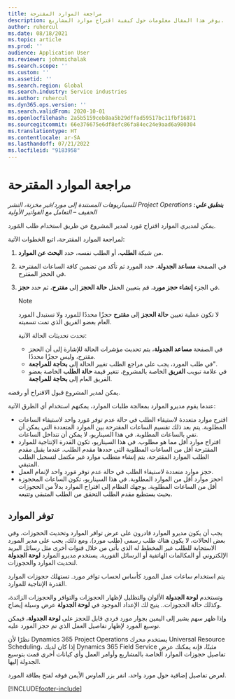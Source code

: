 ```yaml
---
title: مراجعة الموارد المقترحة
description: يوفر هذا المقال معلومات حول كيفية اقتراح موارد المشاريع.
author: ruhercul
ms.date: 08/18/2021
ms.topic: article
ms.prod: ''
audience: Application User
ms.reviewer: johnmichalak
ms.search.scope: ''
ms.custom: ''
ms.assetid: ''
ms.search.region: Global
ms.search.industry: Service industries
ms.author: ruhercul
ms.dyn365.ops.version: ''
ms.search.validFrom: 2020-10-01
ms.openlocfilehash: 2a5b5159ceb8aa5b29dffad59517bc11fbf16871
ms.sourcegitcommit: 66e376675e6df8efc86fa84ec24e9aad6a980304
ms.translationtype: HT
ms.contentlocale: ar-SA
ms.lasthandoff: 07/21/2022
ms.locfileid: "9183958"
---
```

# <a name="review-proposed-resources"></a>مراجعة الموارد المقترحة

_**ينطبق علي:** ‏‫Project Operations للسيناريوهات المستندة إلى مورد/غير مخزنة‬، ‏‫النشر الخفيف – التعامل مع الفواتير الأولية‬_

يمكن لمديري الموارد اقتراح مَورد لمدير المشروع عن طريق استخدام طلب المَورد.

لمراجعة الموارد المقترحة، اتبع الخطوات الآتية:

1. من شبكة **الطلب**، أو الطلب نفسه، حدد **البحث عن الموارد**.
2. في الصفحة **مساعد الجدولة**، حدد المورد ثم تأكد من تضمين كافة الساعات المقترحة في الحجز المقترح.
3. في الجزء **إنشاء حجز مورد**، قم بتعيين الحقل **حالة الحجز** إلى **مقترح**، ثم حدد **حجز**.

    > [!NOTE]
    > لا تكون عملية تعيين **حالة الحجز** إلى **مقترح** حجزًا محددًا للمورد ولا تستبدل المورد العام بعضو الفريق الذي تمت تسميته.

    تحدث تحديثات الحالة الآتية:

    - في الصفحة **مساعد الجدولة**، يتم تحديث مؤشرات الحالة للإشارة إلى أن الحجز مقترح، وليس حجزًا محددًا.
    - في طلب المورد، يجب على مراجع الطلب تغيير الحالة إلى **بحاجة للمراجعة**".
    - في علامة تبويب **الفريق** الخاصة بالمشروع، تتغير قيمة **حالة الطلب** الخاصة بعضو الفريق العام إلى **بحاجة للمراجعة**.

يمكن لمدير المشروع قبول الاقتراح أو رفضه.

عندما يقوم مديرو الموارد بمعالجة طلبات الموارد، يمكنهم استخدام أي الطرق الآتية:

- اقترح موارد متعددة لاستيفاء الطلب في حالة عدم توفر مَورد واحد لاستيفاء الساعات المطلوبة. يتم بعد ذلك تقسيم الساعات المقترحة بين الموارد المتعددة التي يمكن أن تفي بالساعات المطلوبة. في هذا السيناريو، لا يمكن أن تتداخل الساعات.
- اقتراح موارد أقل مما هو مطلوب. في هذا السيناريو، تكون القدرة الإنتاجية للموارد‬ المقترحة أقل من الساعات المطلوبة التي حددها مقدم الطلب. عندما يقبل مقدم الطلب الموارد المقترحة، يتم إنشاء متطلب موارد غير مكتمل لتسجيل الطلب المتبقي.
- حجز موارد متعددة لاستيفاء الطلب في حالة عدم توفر مَورد واحد لإتمام العمل.
- احجز موارد أقل من الموارد المطلوبة. في هذا السيناريو، تكون الساعات المحجوزة أقل من الساعات المطلوبة. يوجهك النظام إلى اقتراح الموارد بدلاً من الحجوزات بحيث يستطيع مقدم الطلب التحقق من الطلب المتبقي وتتبعه.

## <a name="resource-availability"></a>توفر الموارد

يجب أن يكون مديرو الموارد قادرون على عرض توافر الموارد وتحديث الحجوزات. وفي بعض الحالات، لا يكون هناك طلب رسمي (طلب مورد). ومع ذلك، يجب على مدير المورد الاستجابة للطلب غير المخطط له الذي يأتي من خلال قنوات أخرى مثل رسائل البريد الإلكتروني أو المكالمات الهاتفية أو الرسائل الفورية. يستخدم مديرو الموارد **لوحة الجدولة** لتحديث الموارد والحجوزات.

يتم استخدام ساعات عمل المورد كأساس لحساب توافر مورد. تستهلك حجوزات الموارد القدرة الإنتاجية للموارد.

وتستخدم **لوحة الجدولة** الألوان والتظليل لإظهار الحجوزات والتوافر والحجوزات الزائدة، وكذلك حالة الحجوزات.. يتيح لك الإعداد الموجود في **لوحة الجدولة** عرض وسيلة إيضاح.

وإذا ظهر سهم يشير إلى اليمين بجوار مورد فردي قابل للحجز على **لوحة الجدولة**، فيمكن توسيع المورد لإظهار تفاصيل العمل الذي تم حجز المورد عليه.

نظرًا لأن Dynamics 365 Project Operations يستخدم محرك Universal Resource Scheduling، إذا كان لديك Dynamics 365 Field Service مثبتًا، فإنه يمكنك عرض تفاصيل حجوزات الموارد الخاصة بالمشاريع وأوامر العمل وأي كيانات أخرى قمت بتوسيع الجدولة إليها.

لعرض تفاصيل إضافية حول مورد واحد، انقر بزر الماوس الأيمن فوقه لفتح بطاقة المورد.



[!INCLUDE[footer-include](../includes/footer-banner.md)]
